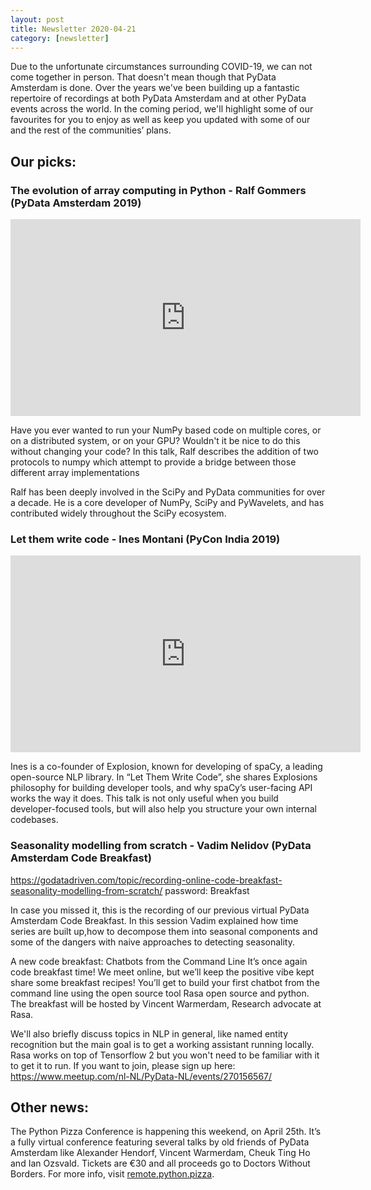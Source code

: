 ```yaml
---
layout: post
title: Newsletter 2020-04-21
category: [newsletter]
---
```


Due to the unfortunate circumstances surrounding COVID-19, we can not come together in person. That doesn't mean though that PyData Amsterdam is done. Over the years we've been building up a fantastic repertoire of recordings at both PyData Amsterdam and at other PyData events across the world. In the coming period, we'll highlight some of our favourites for you to enjoy as well as keep you updated with some of our and the rest of the communities’ plans.

## Our picks:

### The evolution of array computing in Python - Ralf Gommers (PyData Amsterdam 2019)
<iframe width="560" height="315" src="https://www.youtube.com/embed/HVLPJnvInzM" frameborder="0" allow="accelerometer; autoplay; encrypted-media; gyroscope; picture-in-picture" allowfullscreen></iframe>

Have you ever wanted to run your NumPy based code on multiple cores, or on a distributed system, or on your GPU? Wouldn't it be nice to do this without changing your code? In this talk, Ralf describes the addition of two protocols to numpy which attempt to provide a bridge between those different array implementations

Ralf has been deeply involved in the SciPy and PyData communities for over a decade. He is a core developer of NumPy, SciPy and PyWavelets, and has contributed widely throughout the SciPy ecosystem.


### Let them write code - Ines Montani (PyCon India 2019)
<iframe width="560" height="315" src="https://www.youtube.com/embed/Ivb4AAuj5JY" frameborder="0" allow="accelerometer; autoplay; encrypted-media; gyroscope; picture-in-picture" allowfullscreen></iframe>

Ines is a co-founder of Explosion, known for developing of spaCy, a leading open-source NLP library. In  “Let Them Write Code”, she shares Explosions philosophy for building developer tools, and why spaCy’s user-facing API works the way it does. This talk is not only useful when you build developer-focused tools, but will also help you structure your own internal codebases.

### Seasonality modelling from scratch - Vadim Nelidov (PyData Amsterdam Code Breakfast)
https://godatadriven.com/topic/recording-online-code-breakfast-seasonality-modelling-from-scratch/ password: Breakfast

In case you missed it, this is the recording of our previous virtual PyData Amsterdam Code Breakfast. In this session Vadim explained how time series are built up,how to decompose them into seasonal components and some of the dangers with naive approaches to detecting seasonality.

A new code breakfast:  Chatbots from the Command Line
It’s once again code breakfast time! We meet online, but we’ll keep the positive vibe kept share some breakfast recipes! You’ll get to build your first chatbot from the command line using the open source tool Rasa open source and python. The breakfast will be hosted by Vincent Warmerdam, Research advocate at Rasa.

We'll also briefly discuss topics in NLP in general, like named entity recognition but the main goal is to get a working assistant running locally. Rasa works on top of Tensorflow 2 but you won't need to be familiar with it to get it to run. If you want to join, please sign up here: https://www.meetup.com/nl-NL/PyData-NL/events/270156567/

## Other news:
The Python Pizza Conference is happening this weekend, on April 25th. It’s a fully virtual conference featuring several talks by old friends of PyData Amsterdam like Alexander Hendorf, Vincent Warmerdam, Cheuk Ting Ho and Ian Ozsvald. Tickets are €30  and all proceeds go to Doctors Without Borders. For more info, visit [remote.python.pizza](https://remote.python.pizza/).
